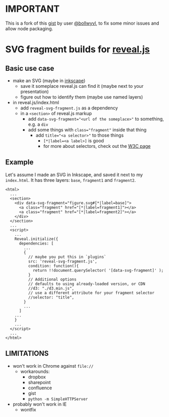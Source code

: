 # IMPORTANT

This is a fork of this [gist](https://gist.github.com/bollwyvl/fe1d2806449487cdf88a) by user [@bollwyvl](http://github.com/bollwyvl), to fix some minor issues and allow node packaging.

# SVG fragment builds for [reveal.js](https://github.com/hakimel/reveal.js)

## Basic use case
- make an SVG (maybe in [inkscape](http://www.inkscape.org/en/))
  - save it someplace reveal.js can find it (maybe next to your presentation)
  - figure out how to identify them (maybe use named layers)
- in reveal.js/index.html
  - add `reveal-svg-fragment.js` as a dependency
  - in a `<section>` of reveal.js markup
    - add `data-svg-fragment="<url of the someplace>"` to something, e.g.
      a `div`
    - add some things with `class="fragment"` inside that thing
      - add `title="<a selector>"` to those things
        - `[*|label=<a label>]` is good
        - for more about selectors, check out the
          [W3C page](http://www.w3.org/TR/css3-selectors/)

## Example
Let's assume I made an SVG in Inkscape, and saved it next to my `index.html`.
It has three layers: `base`, `fragment1` and `fragment2`.

    <html>
      ...
      <section>
        <div data-svg-fragment="figure.svg#[*|label=base]">
          <a class="fragment" href="[*|label=fragment1]"></a>
          <a class="fragment" href="[*|label=fragment2]"></a>
        </div>
      </section>
      ...
      <script>
        ...
        Reveal.initialize({
          dependencies: [
            ...
            {
              // maybe you put this in `plugins`
              src: 'reveal-svg-fragment.js',
              condition: function(){
                return !!document.querySelector( '[data-svg-fragment]' );
              }
              // Additional options
              // defaults to using already-loaded version, or CDN
              //d3: "./d3.min.js",
              // use a different attribute for your fragment selector
              //selector: "title",
            }
            ...
          ]
        ...
        }
        ...
      </script>
      ...
    </html>

## LIMITATIONS
- won't work in Chrome against `file://`
  - workarounds:
    - dropbox
    - sharepoint
    - confluence
    - gist
    - `python -m SimpleHTTPServer`
- probably won't work in IE
  - wontfix
